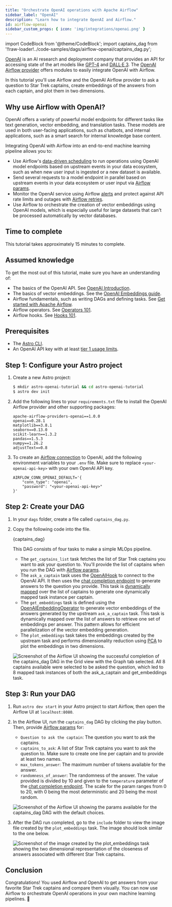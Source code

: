 ```yaml
---
title: "Orchestrate OpenAI operations with Apache Airflow"
sidebar_label: "OpenAI"
description: "Learn how to integrate OpenAI and Airflow."
id: airflow-openai
sidebar_custom_props: { icon: 'img/integrations/openai.png' }
---
```


import CodeBlock from '@theme/CodeBlock';
import captains_dag from '!!raw-loader!../code-samples/dags/airflow-openai/captains_dag.py';

[OpenAI](https://openai.com/) is an AI research and deployment company that provides an API for accessing state of the art models like [GPT-4](https://openai.com/gpt-4) and [DALL·E 3](https://openai.com/dall-e-3). The [OpenAI Airflow provider](https://airflow.apache.org/docs/apache-airflow-providers-openai/stable/index.html) offers modules to easily integrate OpenAI with Airflow.

In this tutorial you'll use Airflow and the OpenAI Airflow provider to ask a question to Star Trek captains, create embeddings of the answers from each captain, and plot them in two dimensions. 

## Why use Airflow with OpenAI?

OpenAI offers a variety of powerful model endpoints for different tasks like text generation, vector embedding, and translation tasks. These models are used in both user-facing applications, such as chatbots, and internal applications, such as a smart search for internal knowledge base content.

Integrating OpenAI with Airflow into an end-to-end machine learning pipeline allows you to:

- Use Airflow's [data-driven scheduling](airflow-datasets.md) to run operations using OpenAI model endpoints based on upstream events in your data ecosystem, such as when new user input is ingested or a new dataset is available.
- Send several requests to a model endpoint in parallel based on upstream events in your data ecosystem or user input via [Airflow params](airflow-params.md).
- Monitor the OpenAI service using Airflow [alerts](error-notifications-in-airflow.md) and protect against API rate limits and outages with [Airflow retries](rerunning-dags.md#automatically-retry-tasks).
- Use Airflow to orchestrate the creation of vector embeddings using OpenAI models, which is especially useful for large datasets that can't be processed automatically by vector databases.

## Time to complete

This tutorial takes approximately 15 minutes to complete.

## Assumed knowledge

To get the most out of this tutorial, make sure you have an understanding of:

- The basics of the OpenAI API. See [OpenAI Introduction](https://platform.openai.com/docs/introduction).
- The basics of vector embeddings. See the [OpenAI Embeddings guide](https://platform.openai.com/docs/guides/embeddings).
- Airflow fundamentals, such as writing DAGs and defining tasks. See [Get started with Apache Airflow](get-started-with-airflow.md).
- Airflow operators. See [Operators 101](what-is-an-operator.md).
- Airflow hooks. See [Hooks 101](what-is-a-hook.md).

## Prerequisites

- The [Astro CLI](https://docs.astronomer.io/astro/cli/get-started).
- An OpenAI API key with at least [tier 1 usage limits](https://platform.openai.com/docs/guides/rate-limits/usage-tiers).

## Step 1: Configure your Astro project

1. Create a new Astro project:

    ```sh
    $ mkdir astro-openai-tutorial && cd astro-openai-tutorial
    $ astro dev init
    ```

2. Add the following lines to your `requirements.txt` file to install the OpenAI Airflow provider and other supporting packages:

    ```text
    apache-airflow-providers-openai==1.0.0
    openai==0.28.1
    matplotlib==3.8.1
    seaborn==0.13.0
    scikit-learn==1.3.2
    pandas==1.5.3
    numpy==1.26.2
    adjustText==0.8
    ```

3. To create an [Airflow connection](connections.md) to OpenAI, add the following environment variables to your `.env` file. Make sure to replace `<your-openai-api-key>` with your own OpenAI API key.

    ```text
    AIRFLOW_CONN_OPENAI_DEFAULT='{
        "conn_type": "openai",
        "password": "<your-openai-api-key>"
    }'
    ```

## Step 2: Create your DAG

1. In your `dags` folder, create a file called `captains_dag.py`.

2. Copy the following code into the file.

    <CodeBlock language="python">{captains_dag}</CodeBlock>

    This DAG consists of four tasks to make a simple MLOps pipeline.

    - The `get_captains_list` task fetches the list of Star Trek captains you want to ask your question to. You'll provide the list of captains when you run the DAG with [Airflow params](airflow-params.md).
    - The `ask_a_captain` task uses the [OpenAIHook](https://airflow.apache.org/docs/apache-airflow-providers-openai/stable/_api/airflow/providers/openai/hooks/openai/index.html) to connect to the OpenAI API. It then uses the [chat completion endpoint](https://platform.openai.com/docs/guides/text-generation/chat-completions-api) to generate answers to the question you provide. This task is [dynamically mapped](dynamic-tasks.md) over the list of captains to generate one dynamically mapped task instance per captain.
    - The `get_embeddings` task is defined using the [OpenAIEmbeddingOperator](https://airflow.apache.org/docs/apache-airflow-providers-openai/stable/operators/openai.html) to generate vector embeddings of the answers generated by the upstream `ask_a_captain` task. This task is dynamically mapped over the list of answers to retrieve one set of embeddings per answer. This pattern allows for efficient parallelization of the vector embedding generation.
    - The `plot_embeddings` task takes the embeddings created by the upstream task and performs dimensionality reduction using [PCA](https://scikit-learn.org/stable/modules/generated/sklearn.decomposition.PCA.html) to plot the embeddings in two dimensions. 

    ![Screenshot of the Airflow UI showing the successful completion of the `captains_dag` DAG in the Grid view with the Graph tab selected. All 8 captains available were selected to be asked the question, which led to 8 mapped task instances of both the `ask_a_captain` and `get_embeddings` task.](/img/tutorials/airflow-openai_dag_completed.png)

## Step 3: Run your DAG

1. Run `astro dev start` in your Astro project to start Airflow, then open the Airflow UI at `localhost:8080`.

2. In the Airflow UI, run the `captains_dag` DAG by clicking the play button. Then, provide [Airflow params](airflow-params.md) for:

    - `Question to ask the captain`: The question you want to ask the captains.
    - `captains_to_ask`: A list of Star Trek captains you want to ask the question to. Make sure to create one line per captain and to provide at least two names.
    - `max_tokens_answer`: The maximum number of tokens available for the answer. 
    - `randomness_of_answer`: The randomness of the answer. The value provided is divided by 10 and given to the `temperature` parameter of the [chat completion endpoint](https://platform.openai.com/docs/guides/text-generation/reproducible-outputs). The scale for the param ranges from 0 to 20, with 0 being the most deterministic and 20 being the most random.

    ![Screenshot of the Airflow UI showing the params available for the `captains_dag` DAG with the default choices.](/img/tutorials/airflow-openai_params.png)

3. After the DAG run completed, go to the `include` folder to view the image file created by the `plot_embeddings` task. The image should look similar to the one below.

    ![Screenshot of the image created by the `plot_embeddings` task showing the two dimensional representation of the closeness of answers associated with different Star Trek captains.](/img/tutorials/airflow-openai_plot.png)

## Conclusion

Congratulations! You used Airflow and OpenAI to get answers from your favorite Star Trek captains and compare them visually. You can now use Airflow to orchestrate OpenAI operations in your own machine learning pipelines. 🖖

